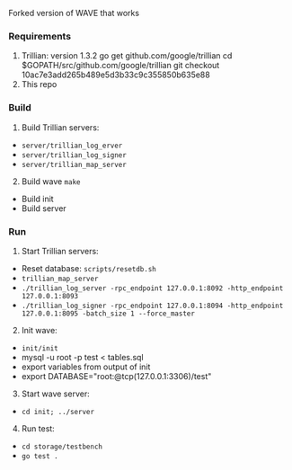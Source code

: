 Forked version of WAVE that works

### Requirements
1. Trillian: version 1.3.2
    go get github.com/google/trillian
    cd $GOPATH/src/github.com/google/trillian
    git checkout 10ac7e3add265b489e5d3b33c9c355850b635e88
2. This repo


### Build
1. Build Trillian servers:

  + `server/trillian_log_erver`
  + `server/trillian_log_signer`
  + `server/trillian_map_server`

2. Build wave
  `make`

  + Build init
  + Build server


### Run
1. Start Trillian servers:
  + Reset database:
      `scripts/resetdb.sh`
  + `trillian_map_server`
  + `./trillian_log_server -rpc_endpoint 127.0.0.1:8092 -http_endpoint 127.0.0.1:8093`
  + `./trillian_log_signer -rpc_endpoint 127.0.0.1:8094 -http_endpoint 127.0.0.1:8095 -batch_size 1 --force_master`

2. Init wave:
  + `init/init`
  + mysql -u root -p test < tables.sql
  + export variables from output of init
  + export DATABASE="root:@tcp(127.0.0.1:3306)/test"

3. Start wave server:
  + `cd init; ../server`

4. Run test:
  + `cd storage/testbench`
  + `go test .`
